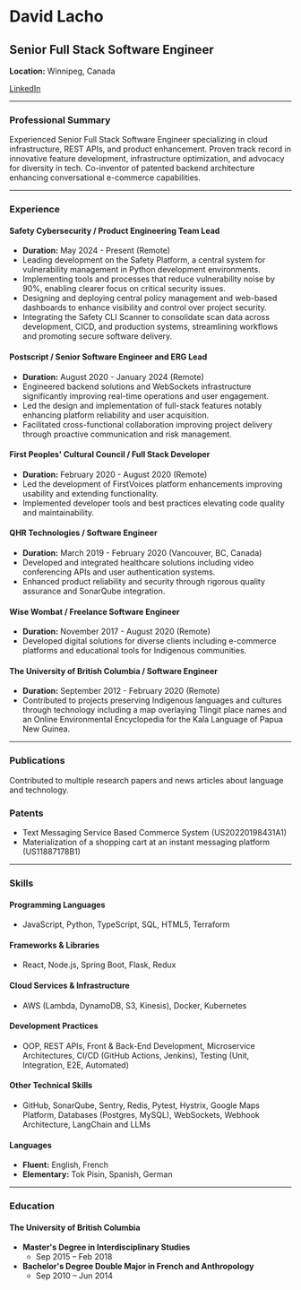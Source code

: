 # David Lacho

## Senior Full Stack Software Engineer
**Location:** Winnipeg, Canada

[LinkedIn](https://www.linkedin.com/in/david-lacho)  

---

### Professional Summary
Experienced Senior Full Stack Software Engineer specializing in cloud infrastructure, REST APIs, and product enhancement. Proven track record in innovative feature development, infrastructure optimization, and advocacy for diversity in tech. Co-inventor of patented backend architecture enhancing conversational e-commerce capabilities.

---

### Experience


#### Safety Cybersecurity / Product Engineering Team Lead
- **Duration:** May 2024 - Present (Remote)
-  Leading development on the Safety Platform, a central system for vulnerability management in Python development environments.
- Implementing tools and processes that reduce vulnerability noise by 90%, enabling clearer focus on critical security issues.
- Designing and deploying central policy management and web-based dashboards to enhance visibility and control over project security.
- Integrating the Safety CLI Scanner to consolidate scan data across development, CICD, and production systems, streamlining workflows and promoting secure software delivery.

#### Postscript / Senior Software Engineer and ERG Lead
- **Duration:** August 2020 - January 2024 (Remote)
- Engineered backend solutions and WebSockets infrastructure significantly improving real-time operations and user engagement.
- Led the design and implementation of full-stack features notably enhancing platform reliability and user acquisition.
- Facilitated cross-functional collaboration improving project delivery through proactive communication and risk management.

#### First Peoples' Cultural Council / Full Stack Developer
- **Duration:** February 2020 - August 2020 (Remote)
- Led the development of FirstVoices platform enhancements improving usability and extending functionality.
- Implemented developer tools and best practices elevating code quality and maintainability.

#### QHR Technologies / Software Engineer
- **Duration:** March 2019 - February 2020 (Vancouver, BC, Canada)
- Developed and integrated healthcare solutions including video conferencing APIs and user authentication systems.
- Enhanced product reliability and security through rigorous quality assurance and SonarQube integration.

#### Wise Wombat / Freelance Software Engineer
- **Duration:** November 2017 - August 2020 (Remote)
- Developed digital solutions for diverse clients including e-commerce platforms and educational tools for Indigenous communities.

#### The University of British Columbia / Software Engineer
- **Duration:** September 2012 - February 2020 (Remote)
- Contributed to projects preserving Indigenous languages and cultures through technology including a map overlaying Tlingit place names and an Online Environmental Encyclopedia for the Kala Language of Papua New Guinea.

---

### Publications
Contributed to multiple research papers and news articles about language and technology.

### Patents
- Text Messaging Service Based Commerce System (US20220198431A1)
- Materialization of a shopping cart at an instant messaging platform (US11887178B1)

---

### Skills

#### Programming Languages

- JavaScript, Python, TypeScript, SQL, HTML5, Terraform

#### Frameworks & Libraries

- React, Node.js, Spring Boot, Flask, Redux

#### Cloud Services & Infrastructure

- AWS (Lambda, DynamoDB, S3, Kinesis), Docker, Kubernetes

#### Development Practices

- OOP, REST APIs, Front & Back-End Development, Microservice Architectures, CI/CD (GitHub Actions, Jenkins), Testing (Unit, Integration, E2E, Automated)

#### Other Technical Skills

- GitHub, SonarQube, Sentry, Redis, Pytest, Hystrix, Google Maps Platform, Databases (Postgres, MySQL), WebSockets, Webhook Architecture, LangChain and LLMs

#### Languages

- **Fluent:** English, French
- **Elementary:** Tok Pisin, Spanish, German


---

### Education

#### The University of British Columbia
- **Master's Degree in Interdisciplinary Studies**
  - Sep 2015 – Feb 2018
- **Bachelor's Degree Double Major in French and Anthropology**
  - Sep 2010 – Jun 2014
